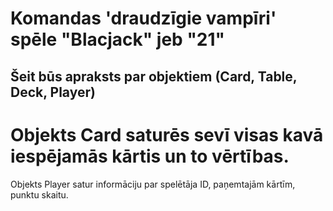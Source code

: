 # Komandas 'draudzīgie vampīri' spēle "Blacjack" jeb "21"
## Šeit būs apraksts par objektiem (Card, Table, Deck, Player)
# Objekts Card  saturēs sevī visas kavā iespējamās kārtis un to vērtības.
Objekts Player satur informāciju par spelētāja ID, paņemtajām kārtīm, punktu skaitu.